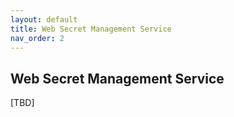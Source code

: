 ```yaml
---
layout: default
title: Web Secret Management Service
nav_order: 2
---
```


## Web Secret Management Service

[TBD]
